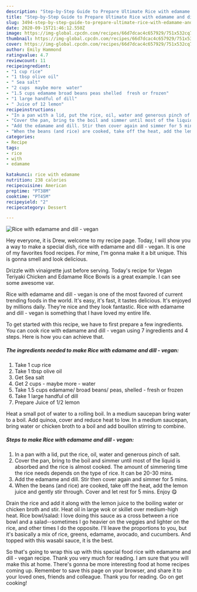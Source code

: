 ```yaml
---
description: "Step-by-Step Guide to Prepare Ultimate Rice with edamame and dill - vegan"
title: "Step-by-Step Guide to Prepare Ultimate Rice with edamame and dill - vegan"
slug: 3494-step-by-step-guide-to-prepare-ultimate-rice-with-edamame-and-dill-vegan
date: 2020-09-15T21:46:12.550Z
image: https://img-global.cpcdn.com/recipes/66d7dcac4c657929/751x532cq70/rice-with-edamame-and-dill-vegan-recipe-main-photo.jpg
thumbnail: https://img-global.cpcdn.com/recipes/66d7dcac4c657929/751x532cq70/rice-with-edamame-and-dill-vegan-recipe-main-photo.jpg
cover: https://img-global.cpcdn.com/recipes/66d7dcac4c657929/751x532cq70/rice-with-edamame-and-dill-vegan-recipe-main-photo.jpg
author: Emily Hammond
ratingvalue: 4.7
reviewcount: 11
recipeingredient:
- "1 cup rice"
- "1 tbsp olive oil"
- " Sea salt"
- "2 cups  maybe more  water"
- "1.5 cups edamame broad beans peas shelled  fresh or frozen"
- "1 large handful of dill"
- " Juice of 12 lemon"
recipeinstructions:
- "In a pan with a lid, put the rice, oil, water and generous pinch of salt."
- "Cover the pan, bring to the boil and simmer until most of the liquid is absorbed and the rice is almost cooked. The amount of simmering time the rice needs depends on the type of rice. It can be 20-30 mins."
- "Add the edamame and dill. Stir then cover again and simmer for 5 mins."
- "When the beans (and rice) are cooked, take off the heat, add the lemon juice and gently stir through. Cover and let rest for 5 mins. Enjoy 😋"
categories:
- Recipe
tags:
- rice
- with
- edamame

katakunci: rice with edamame 
nutrition: 238 calories
recipecuisine: American
preptime: "PT38M"
cooktime: "PT45M"
recipeyield: "2"
recipecategory: Dessert

---
```



![Rice with edamame and dill - vegan](https://img-global.cpcdn.com/recipes/66d7dcac4c657929/751x532cq70/rice-with-edamame-and-dill-vegan-recipe-main-photo.jpg)

Hey everyone, it is Drew, welcome to my recipe page. Today, I will show you a way to make a special dish, rice with edamame and dill - vegan. It is one of my favorites food recipes. For mine, I'm gonna make it a bit unique. This is gonna smell and look delicious.

Drizzle with vinaigrette just before serving. Today&#39;s recipe for Vegan Teriyaki Chicken and Edamame Rice Bowls is a great example. I can see some awesome var.

Rice with edamame and dill - vegan is one of the most favored of current trending foods in the world. It's easy, it's fast, it tastes delicious. It's enjoyed by millions daily. They're nice and they look fantastic. Rice with edamame and dill - vegan is something that I have loved my entire life.


To get started with this recipe, we have to first prepare a few ingredients. You can cook rice with edamame and dill - vegan using 7 ingredients and 4 steps. Here is how you can achieve that.

<!--inarticleads1-->

##### The ingredients needed to make Rice with edamame and dill - vegan:

1. Take 1 cup rice
1. Take 1 tbsp olive oil
1. Get  Sea salt
1. Get 2 cups - maybe more - water
1. Take 1.5 cups edamame/ broad beans/ peas, shelled - fresh or frozen
1. Take 1 large handful of dill
1. Prepare  Juice of 1/2 lemon


Heat a small pot of water to a rolling boil. In a medium saucepan bring water to a boil. Add quinoa, cover and reduce heat to low. In a medium saucepan, bring water or chicken broth to a boil and add bouillon stirring to combine. 

<!--inarticleads2-->

##### Steps to make Rice with edamame and dill - vegan:

1. In a pan with a lid, put the rice, oil, water and generous pinch of salt.
1. Cover the pan, bring to the boil and simmer until most of the liquid is absorbed and the rice is almost cooked. The amount of simmering time the rice needs depends on the type of rice. It can be 20-30 mins.
1. Add the edamame and dill. Stir then cover again and simmer for 5 mins.
1. When the beans (and rice) are cooked, take off the heat, add the lemon juice and gently stir through. Cover and let rest for 5 mins. Enjoy 😋


Drain the rice and add it along with the lemon juice to the boiling water or chicken broth and stir. Heat oil in large wok or skillet over medium-high heat. Rice bowl/salad: I love doing this sauce as a cross between a rice bowl and a salad--sometimes I go heavier on the veggies and lighter on the rice, and other times I do the opposite. I&#39;ll leave the proportions to you, but it&#39;s basically a mix of rice, greens, edamame, avocado, and cucumbers. And topped with this wasabi sauce, it is the best. 

So that's going to wrap this up with this special food rice with edamame and dill - vegan recipe. Thank you very much for reading. I am sure that you will make this at home. There's gonna be more interesting food at home recipes coming up. Remember to save this page on your browser, and share it to your loved ones, friends and colleague. Thank you for reading. Go on get cooking!
